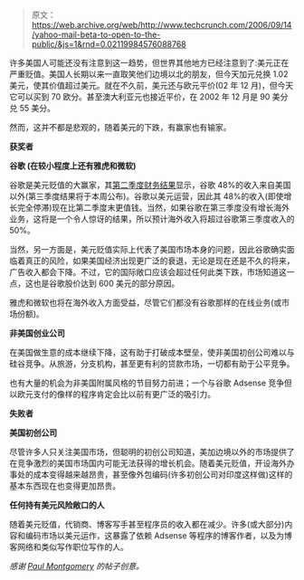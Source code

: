 # 

> 原文：<https://web.archive.org/web/http://www.techcrunch.com/2006/09/14/yahoo-mail-beta-to-open-to-the-public/&js=1&rnd=0.02119984576088768>

许多美国人可能还没有注意到这一趋势，但世界其他地方已经注意到了:美元正在严重贬值。美国人长期以来一直取笑他们边境以北的朋友，但今天加元兑换 1.02 美元，使其价值超过美元。就在不久前，美元还与欧元平价(02 年 12 月)，但今天它可以买到 70 欧分。甚至澳大利亚元也接近平价，在 2002 年 12 月是 90 美分兑 55 美分。

然而，这并不都是悲观的，随着美元的下跌，有赢家也有输家。

**获奖者**

**谷歌
(在较小程度上还有雅虎和微软)**

谷歌是美元贬值的大赢家，其[第二季度财务结果](https://web.archive.org/web/20071015155557/http://investor.google.com/releases/2007Q2.html)显示，谷歌 48%的收入来自美国以外(第三季度结果将于本周公布)。谷歌以美元运营，因此其 48%的收入(即使增长完全停滞)现在比第二季度末更值钱。当然，如果谷歌在第三季度没有增长海外业务，这将是一个令人惊讶的结果，所以预计海外收入将超过谷歌第三季度收入的 50%。

当然，另一方面是，美元贬值实际上代表了美国市场本身的问题，因此谷歌确实面临着真正的风险，如果美国经济出现更广泛的衰退，无论是现在还是不久的将来，广告收入都会下降。不过，它的国际敞口应该会超过任何此类下跌，市场知道这一点，这也是谷歌股价达到 600 美元的部分原因。

雅虎和微软也将在海外收入方面受益，尽管它们都没有谷歌那样的在线业务(或市场份额)。

**非美国创业公司**

在美国做生意的成本继续下降，这有助于打破成本壁垒，使非美国初创公司难以与硅谷竞争。从旅游，分支机构，甚至更有利的贷款市场，一切都有助于公平竞争。

也有大量的机会为非美国附属风格的节目努力前进；一个与谷歌 Adsense 竞争但以欧元支付的像样的程序肯定会比以前有更广泛的吸引力。

**失败者**

**美国初创公司**

尽管许多人只关注美国市场，但聪明的初创公司知道，美加边境以外的市场提供了在竞争激烈的美国市场国内可能无法获得的增长机会。随着美元贬值，开设海外办事处的成本变得越来越昂贵，甚至像外包编码(许多初创公司对印度这样做)这样的基本东西现在也变得更加昂贵。

**任何持有美元风险敞口的人**

随着美元贬值，代销商、博客写手甚至程序员的收入都在减少。许多(或大部分)内容和编码市场以美元运作，这暴露了依赖 Adsense 等程序的博客作者，以及为博客网络和类似写作职位写作的人。

*感谢 [Paul Montgomery](https://web.archive.org/web/20071015155557/http://www.tinfinger.com/) 的帖子创意。*